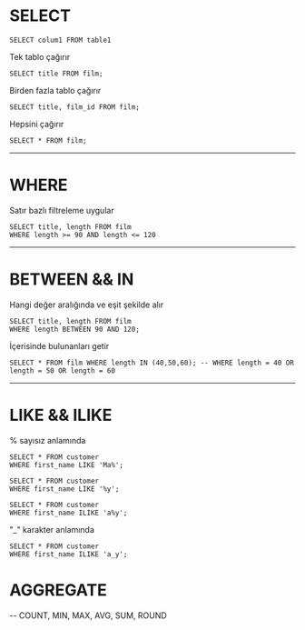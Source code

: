 # SELECT
```
SELECT colum1 FROM table1
```

Tek tablo çağırır
```
SELECT title FROM film;
```

Birden fazla tablo çağırır
```
SELECT title, film_id FROM film;
```

Hepsini çağırır
```
SELECT * FROM film;
```
---

# WHERE
Satır bazlı filtreleme uygular
```
SELECT title, length FROM film
WHERE length >= 90 AND length <= 120
```
---

# BETWEEN && IN
Hangi değer aralığında ve eşit şekilde alır
```
SELECT title, length FROM film
WHERE length BETWEEN 90 AND 120;
```

İçerisinde bulunanları getir
```
SELECT * FROM film WHERE length IN (40,50,60); -- WHERE length = 40 OR length = 50 OR length = 60
```
---

# LIKE && ILIKE

% sayısız anlamında
```
SELECT * FROM customer
WHERE first_name LIKE 'Ma%';
```
```
SELECT * FROM customer
WHERE first_name LIKE '%y';
```
```
SELECT * FROM customer
WHERE first_name ILIKE 'a%y';
```
"_"  karakter anlamında
```
SELECT * FROM customer
WHERE first_name ILIKE 'a_y';
```

# AGGREGATE
-- COUNT, MIN, MAX, AVG, SUM, ROUND